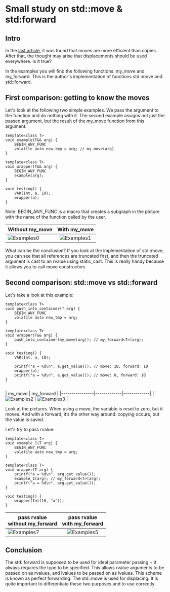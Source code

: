 
# Small study on std::move & std:forward

## Intro
In the [last article](https://github.com/x-ENIAC/MIPT_projects_4_sem/tree/master/Dumping_int), it was found that moves are more efficient than copies. After that, the thought may arise that displacements should be used everywhere. Is it true?

In the examples you will find the following functions: my_move and my_forward. This is the author's implementation of functions std::move and std::forward.

## First comparison: getting to know the moves
Let's look at the following two simple examples. We pass the argument to the function and do nothing with it. The second example assigns not just the passed argument, but the result of the my_move function from this argument.

```
template<class T>
void example(T&& arg) {
	BEGIN_ANY_FUNC
	volatile auto new_tmp = arg; // my_move(arg)
}

template<class T>
void wrapper(T&& arg) {
	BEGIN_ANY_FUNC
	example(arg);
}

void testing() {
	VAR(Int, a, 10);
	wrapper(a);
}
```
Note: BEGIN_ANY_FUNC is a macro that creates a subgraph in the picture with the name of the function called by the user.

| Without my_move | With my_move  |
|----------------|:---------:|
| ![Examples0](https://github.com/x-ENIAC/MIPT_projects_4_sem/blob/master/Move&forward_research/Examples/picture0.png) | ![Examples1](https://github.com/x-ENIAC/MIPT_projects_4_sem/blob/master/Move&forward_research/Examples/picture1.png) |

What can be the conclusion? If you look at the implementation of std::move, you can see that all references are truncated first, and then the truncated argument is cast to an rvalue using static_cast. This is really handy because it allows you to call move constructors 

## Second comparison: std::move vs std::forward
Let's take a look at this example:
```
template<class T>
void push_into_container(T arg) {
	BEGIN_ANY_FUNC
	volatile auto new_tmp = arg;
}

template<class T>
void wrapper(T&& arg) {
	push_into_container(my_move(arg)); // my_forward<T>(arg);
}

void testing() {
	VAR(Int, a, 10);

	printf("a = %d\n", a.get_value()); // move: 10, forward: 10
	wrapper(a);
	printf("a = %d\n", a.get_value()); // move: 0, forward: 10
}


```

| my_move | my_forward |
|----------------|-------------|-------------|
| ![Examples2](https://github.com/x-ENIAC/MIPT_projects_4_sem/blob/master/Move&forward_research/Examples/picture2.png) | ![Examples3](https://github.com/x-ENIAC/MIPT_projects_4_sem/blob/master/Move&forward_research/Examples/picture3.png) |

Look at the pictures. When using a move, the variable is reset to zero, but it moves. And with a forward, it’s the other way around: copying occurs, but the value is saved.


Let's try to pass rvalue:
```
template<class T>
void example_1(T arg) {
	BEGIN_ANY_FUNC
	volatile auto new_tmp = arg;
}

template<class T>
void wrapper(T arg) {
	printf("a = %d\n", arg.get_value());
	example_1(arg); // my_forward<T>(arg);
	printf("a = %d\n", arg.get_value());
}

void testing() {
	wrapper(Int(10, "a"));
} 
```


| pass rvalue<br/>without my_forward | pass rvalue<br/>with my_forward  |
|----------------|:---------:|
| ![Examples7](https://github.com/x-ENIAC/MIPT_projects_4_sem/blob/master/Move&forward_research/Examples/picture7.png) | ![Examples5](https://github.com/x-ENIAC/MIPT_projects_4_sem/blob/master/Move&forward_research/Examples/picture5.png) |


## Conclusion
The std::forward is supposed to be used for ideal parameter passing + it always requires the type to be specified. This allows rvalue arguments to be passed on as rvalues, and lvalues to be passed on as lvalues. This scheme is known as perfect forwarding. The std::move is used for displacing. It is quite important to differentiate these two purposes and to use correctly.
